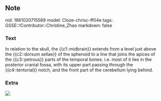 ## Note
nid: 1661020715589
model: Cloze-chrisc-ff04e
tags: GSSE::!Contributor::Christine_Zhao
markdown: false

### Text
<div>
  <div>
    <div>
      <div>
        In relation to the skull, the {{c1::midbrain}} extends from
        a level just above the {{c2::dorsum sellae}} of the
        sphenoid to a line that joins the apices of the
        {{c3::petrous}} parts of the temporal bones. i.e. most of
        it lies in the posterior cranial fossa, with its upper part
        passing through the {{c4::tentorial}} notch, and the front
        part of the cerebellum lying behind.
      </div>
    </div>
  </div>
</div>

### Extra
<img src= 
"human-skull-cutaway-with-all-brain-details-midsagittal-side-view-picture-id178458436.jpg">
